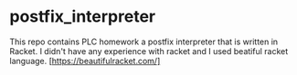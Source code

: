 # postfix_interpreter
This repo contains PLC homework a postfix interpreter that is written in Racket. I didn't have any experience with racket and I used beatiful racket language.
[https://beautifulracket.com/]
